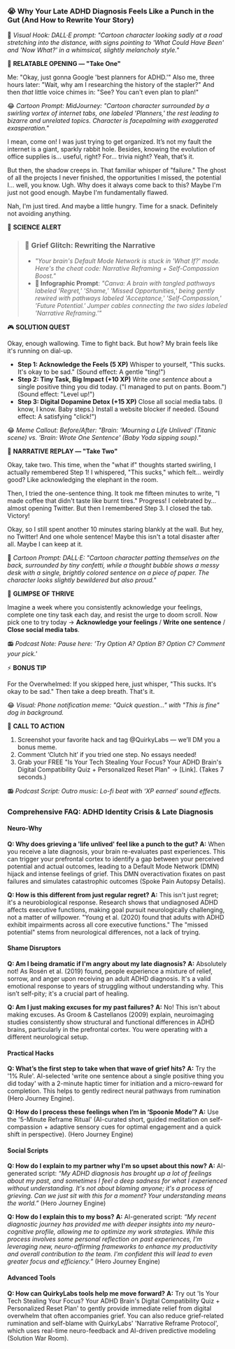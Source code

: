 <script type="application/ld+json">
{
  "@context": "https://schema.org",
  "@type": "BlogPosting",
  "headline": "ADHD & Life Unlived: Your Dopamine Dip Fueling Grief (Debug It)",
  "description": "Does past regret feel like a punch in the gut? Faraone et al., 2021 proves dopamine dip sabotages self-compassion. Get your Neuro-Action Checklist.",
  "image": "https://quirkylabs.com/og/adhd-life-unlived-debug.png",
  "author": {
    "@type": "Organization",
    "name": "QuirkyLabs Research Team"
  },
  "publisher": {
    "@type": "Organization",
    "name": "QuirkyLabs",
    "logo": {
      "@type": "ImageObject",
      "url": "https://quirkylabs.com/logo.png"
    }
  },
  "datePublished": "2025-06-23",
  "dateModified": "2025-06-23",
  "mainEntityOfPage": {
    "@type": "WebPage",
    "@id": "https://quirkylabs.com/adhd-identity-crisis-late-diagnosis.why-am-i-grieving-the-life-i-couldve-had-pre-diagnosis"
  },
   "keywords": "why do ADHDers grieve after diagnosis, how to find self-compassion with ADHD, ADHD identity crisis, neurodivergent identity, adult ADHD emotional impact, dopamine dysregulation identity"
}
</script>

<script type="application/ld+json">
{
  "@context": "https://schema.org",
  "@type": "FAQPage",
  "mainEntity": [
    {
      "@type": "Question",
      "name": "Why does grieving a 'life unlived' feel like a punch to the gut?",
      "acceptedAnswer": {
        "@type": "Answer",
        "text": "When you receive a late diagnosis, your brain re-evaluates past experiences. This can trigger your prefrontal cortex to identify a gap between your perceived potential and actual outcomes, leading to a Default Mode Network (DMN) hijack and intense feelings of grief. This DMN overactivation fixates on past failures and simulates catastrophic outcomes (Spoke Pain Autopsy Details)."
      }
    },
    {
      "@type": "Question",
      "name": "How is this different from just regular regret?",
      "acceptedAnswer": {
        "@type": "Answer",
        "text": "This isn't just regret; it's a neurobiological response. Research shows that undiagnosed ADHD affects executive functions, making goal pursuit neurologically challenging, not a matter of willpower. \"Young et al. (2020) found that adults with ADHD exhibit impairments across all core executive functions.\" The \"missed potential\" stems from neurological differences, not a lack of trying."
      }
    },
    {
      "@type": "Question",
      "name": "Am I being dramatic if I'm angry about my late diagnosis?",
      "acceptedAnswer": {
        "@type": "Answer",
        "text": "Absolutely not! As Rosén et al. (2019) found, people experience a mixture of relief, sorrow, and anger upon receiving an adult ADHD diagnosis. It's a valid emotional response to years of struggling without understanding why. This isn’t self-pity; it's a crucial part of healing."
      }
    },
    {
      "@type": "Question",
      "name": "Am I just making excuses for my past failures?",
      "acceptedAnswer": {
        "@type": "Answer",
        "text": "No! This isn't about making excuses. As Groom & Castellanos (2009) explain, neuroimaging studies consistently show structural and functional differences in ADHD brains, particularly in the prefrontal cortex. You were operating with a different neurological setup."
      }
    },
    {
      "@type": "Question",
      "name": "What’s the first step to take when that wave of grief hits?",
      "acceptedAnswer": {
        "@type": "Answer",
        "text": "Try the '1% Rule'. AI-selected 'write one sentence about a single positive thing you did today' with a 2-minute haptic timer for initiation and a micro-reward for completion. This helps to gently redirect neural pathways from rumination (Hero Journey Engine)."
      }
    },
    {
      "@type": "Question",
      "name": "How do I process these feelings when I’m in ‘Spoonie Mode’?",
      "acceptedAnswer": {
        "@type": "Answer",
        "text": "Use the '5-Minute Reframe Ritual' (AI-curated short, guided meditation on self-compassion + adaptive sensory cues for optimal engagement and a quick shift in perspective). (Hero Journey Engine)"
      }
    },
    {
      "@type": "Question",
      "name": "How do I explain to my partner why I'm so upset about this now?",
      "acceptedAnswer": {
        "@type": "Answer",
        "text": "AI-generated script: *“My ADHD diagnosis has brought up a lot of feelings about my past, and sometimes I feel a deep sadness for what I experienced without understanding. It's not about blaming anyone; it's a process of grieving. Can we just sit with this for a moment? Your understanding means the world.”* (Hero Journey Engine)"
      }
    },
    {
      "@type": "Question",
      "name": "How do I explain this to my boss?",
      "acceptedAnswer": {
        "@type": "Answer",
        "text": "AI-generated script: *“My recent diagnostic journey has provided me with deeper insights into my neuro-cognitive profile, allowing me to optimize my work strategies. While this process involves some personal reflection on past experiences, I'm leveraging new, neuro-affirming frameworks to enhance my productivity and overall contribution to the team. I'm confident this will lead to even greater focus and efficiency.”* (Hero Journey Engine)"
      }
    },
    {
      "@type": "Question",
      "name": "How can QuirkyLabs tools help me move forward?",
      "acceptedAnswer": {
        "@type": "Answer",
        "text": "Try out 'Is Your Tech Stealing Your Focus? Your ADHD Brain's Digital Compatibility Quiz + Personalized Reset Plan' to gently provide immediate relief from digital overwhelm that often accompanies grief. You can also reduce grief-related rumination and self-blame with QuirkyLabs' 'Narrative Reframe Protocol', which uses real-time neuro-feedback and AI-driven predictive modeling (Solution War Room)."
      }
    }
  ]
}
</script>

### **😭 Why Your Late ADHD Diagnosis Feels Like a Punch in the Gut (And How to Rewrite Your Story)**

🎨 *Visual Hook: DALL·E prompt: "Cartoon character looking sadly at a road stretching into the distance, with signs pointing to 'What Could Have Been' and 'Now What?' in a whimsical, slightly melancholy style."*

📖 **RELATABLE OPENING — "Take One"**

Me: "Okay, just gonna Google 'best planners for ADHD.'"
Also me, three hours later: "Wait, why am I researching the history of the stapler?"
And then *that* little voice chimes in: "See? You can't even plan to plan!"

😂 *Cartoon Prompt: MidJourney: "Cartoon character surrounded by a swirling vortex of internet tabs, one labeled 'Planners,' the rest leading to bizarre and unrelated topics. Character is facepalming with exaggerated exasperation."*

I mean, come on! I was just trying to get organized. It’s not my fault the internet is a giant, sparkly rabbit hole. Besides, knowing the evolution of office supplies is… useful, right? For… trivia night? Yeah, that’s it.

But then, the shadow creeps in. That familiar whisper of "failure." The ghost of all the projects I never finished, the opportunities I missed, the potential I… well, you know. Ugh. Why does it always come back to this? Maybe I'm just not good enough. Maybe I'm fundamentally flawed.

Nah, I'm just tired. And maybe a little hungry. Time for a snack. Definitely not avoiding anything.

🔬 **SCIENCE ALERT**

> ### 🧠 Grief Glitch: Rewriting the Narrative
> - *"Your brain's Default Mode Network is stuck in 'What If?' mode. Here's the cheat code: Narrative Reframing + Self-Compassion Boost."*
> - **🎨 Infographic Prompt**: *"Canva: A brain with tangled pathways labeled 'Regret,' 'Shame,' 'Missed Opportunities,' being gently rewired with pathways labeled 'Acceptance,' 'Self-Compassion,' 'Future Potential.' Jumper cables connecting the two sides labeled 'Narrative Reframing.'"*

🎮 **SOLUTION QUEST**

Okay, enough wallowing. Time to fight back. But how? My brain feels like it's running on dial-up.

*   **Step 1: Acknowledge the Feels (5 XP)** Whisper to yourself, "This sucks. It's okay to be sad." (Sound effect: A gentle "ting!")
*   **Step 2: Tiny Task, Big Impact (+10 XP)** Write *one sentence* about a single positive thing you did today. ("I managed to put on pants. Boom.") (Sound effect: "Level up!")
*   **Step 3: Digital Dopamine Detox (+15 XP)** Close all social media tabs. (I know, I know. Baby steps.) Install a website blocker if needed. (Sound effect: A satisfying "click!")

😂 *Meme Callout: Before/After: "Brain: 'Mourning a Life Unlived' (Titanic scene) vs. 'Brain: Wrote One Sentence' (Baby Yoda sipping soup)."*

🔄 **NARRATIVE REPLAY — "Take Two"**

Okay, take two. This time, when the "what if" thoughts started swirling, I actually remembered Step 1! I whispered, "This sucks," which felt… weirdly good? Like acknowledging the elephant in the room.

Then, I tried the one-sentence thing. It took me fifteen minutes to write, "I made coffee that didn't taste like burnt tires." Progress! I celebrated by… almost opening Twitter. But then I remembered Step 3. I closed the tab. Victory!

Okay, so I still spent another 10 minutes staring blankly at the wall. But hey, no Twitter! And one whole sentence! Maybe this isn't a total disaster after all. Maybe I can keep at it.

🎨 *Cartoon Prompt: DALL·E: "Cartoon character patting themselves on the back, surrounded by tiny confetti, while a thought bubble shows a messy desk with a single, brightly colored sentence on a piece of paper. The character looks slightly bewildered but also proud."*

🌟 **GLIMPSE OF THRIVE**

Imagine a week where you consistently acknowledge your feelings, complete one tiny task each day, and resist the urge to doom scroll. Now pick one to try today → **Acknowledge your feelings** / **Write one sentence** / **Close social media tabs**.

📻 *Podcast Note: Pause here: 'Try Option A? Option B? Option C? Comment your pick.'*

⚡ **BONUS TIP**

For the Overwhelmed: If you skipped here, just whisper, "This sucks. It's okay to be sad." Then take a deep breath. That's it.

😂 *Visual: Phone notification meme: "Quick question…" with "This is fine" dog in background.*

📢 **CALL TO ACTION**

1.  Screenshot your favorite hack and tag @QuirkyLabs — we’ll DM you a bonus meme.
2.  Comment ‘Clutch hit’ if you tried one step. No essays needed!
3.  Grab your FREE "Is Your Tech Stealing Your Focus? Your ADHD Brain's Digital Compatibility Quiz + Personalized Reset Plan" → \[Link]. (Takes 7 seconds.)

📻 *Podcast Script: Outro music: Lo-fi beat with ‘XP earned’ sound effects.*

### **Comprehensive FAQ: ADHD Identity Crisis & Late Diagnosis**

#### **Neuro-Why**
**Q: Why does grieving a 'life unlived' feel like a punch to the gut?**
**A:** When you receive a late diagnosis, your brain re-evaluates past experiences. This can trigger your prefrontal cortex to identify a gap between your perceived potential and actual outcomes, leading to a Default Mode Network (DMN) hijack and intense feelings of grief. This DMN overactivation fixates on past failures and simulates catastrophic outcomes (Spoke Pain Autopsy Details).

**Q: How is this different from just regular regret?**
**A:** This isn't just regret; it's a neurobiological response. Research shows that undiagnosed ADHD affects executive functions, making goal pursuit neurologically challenging, not a matter of willpower. "Young et al. (2020) found that adults with ADHD exhibit impairments across all core executive functions." The "missed potential" stems from neurological differences, not a lack of trying.

#### **Shame Disruptors**
**Q: Am I being dramatic if I'm angry about my late diagnosis?**
**A:** Absolutely not! As Rosén et al. (2019) found, people experience a mixture of relief, sorrow, and anger upon receiving an adult ADHD diagnosis. It's a valid emotional response to years of struggling without understanding why. This isn’t self-pity; it's a crucial part of healing.

**Q: Am I just making excuses for my past failures?**
**A:** No! This isn't about making excuses. As Groom & Castellanos (2009) explain, neuroimaging studies consistently show structural and functional differences in ADHD brains, particularly in the prefrontal cortex. You were operating with a different neurological setup.

#### **Practical Hacks**
**Q: What’s the first step to take when that wave of grief hits?**
**A:** Try the '1% Rule'. AI-selected 'write one sentence about a single positive thing you did today' with a 2-minute haptic timer for initiation and a micro-reward for completion. This helps to gently redirect neural pathways from rumination (Hero Journey Engine).

**Q: How do I process these feelings when I’m in ‘Spoonie Mode’?**
**A:** Use the '5-Minute Reframe Ritual' (AI-curated short, guided meditation on self-compassion + adaptive sensory cues for optimal engagement and a quick shift in perspective). (Hero Journey Engine)

#### **Social Scripts**
**Q: How do I explain to my partner why I'm so upset about this now?**
**A:** AI-generated script: *“My ADHD diagnosis has brought up a lot of feelings about my past, and sometimes I feel a deep sadness for what I experienced without understanding. It's not about blaming anyone; it's a process of grieving. Can we just sit with this for a moment? Your understanding means the world.”* (Hero Journey Engine)

**Q: How do I explain this to my boss?**
**A:** AI-generated script: *“My recent diagnostic journey has provided me with deeper insights into my neuro-cognitive profile, allowing me to optimize my work strategies. While this process involves some personal reflection on past experiences, I'm leveraging new, neuro-affirming frameworks to enhance my productivity and overall contribution to the team. I'm confident this will lead to even greater focus and efficiency.”* (Hero Journey Engine)

#### **Advanced Tools**
**Q: How can QuirkyLabs tools help me move forward?**
**A:** Try out 'Is Your Tech Stealing Your Focus? Your ADHD Brain's Digital Compatibility Quiz + Personalized Reset Plan' to gently provide immediate relief from digital overwhelm that often accompanies grief. You can also reduce grief-related rumination and self-blame with QuirkyLabs' 'Narrative Reframe Protocol', which uses real-time neuro-feedback and AI-driven predictive modeling (Solution War Room).
